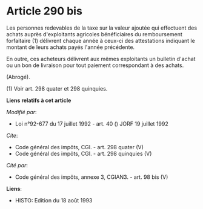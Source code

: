 # Article 290 bis

Les personnes redevables de la taxe sur la valeur ajoutée qui effectuent des achats auprès d'exploitants agricoles
bénéficiaires du remboursement forfaitaire (1) délivrent chaque année à ceux-ci des attestations indiquant le montant de
leurs achats payés l'année précédente. 

En outre, ces acheteurs délivrent aux mêmes exploitants un bulletin d'achat ou un bon de livraison pour tout paiement
correspondant à des achats. 

(Abrogé). 

(1) Voir art. 298 quater et 298 quinquies.

**Liens relatifs à cet article**

_Modifié par_:

  - Loi n°92-677 du 17 juillet 1992 - art. 40 () JORF 19 juillet 1992

_Cite_:

  - Code général des impôts, CGI. - art. 298 quater (V)
  - Code général des impôts, CGI. - art. 298 quinquies (V)

_Cité par_:

  - Code général des impôts, annexe 3, CGIAN3. - art. 98 bis (V)

**Liens**:

  - HISTO: Edition du 18 août 1993
